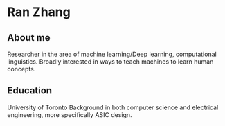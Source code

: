 # Ran Zhang
## About me
Researcher in the area of machine learning/Deep learning, computational linguistics. Broadly interested in ways to teach machines to learn human concepts.
## Education
University of Toronto
Background in both computer science and electrical engineering, more specifically ASIC design.
